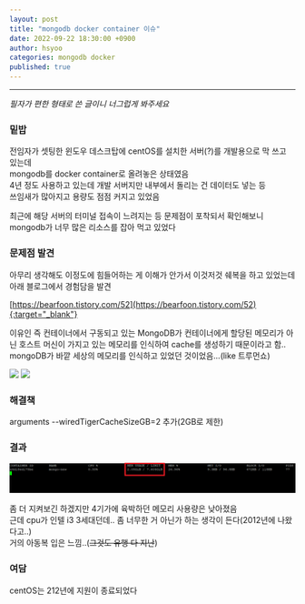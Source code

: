 ```yaml
---
layout: post
title: "mongodb docker container 이슈"
date: 2022-09-22 18:30:00 +0900
author: hsyoo
categories: mongodb docker
published: true
---
```

<hr/>

_필자가 편한 형태로 쓴 글이니 너그럽게 봐주세요_

### 밑밥
전임자가 셋팅한 윈도우 데스크탑에 centOS를 설치한 서버(?)를 개발용으로 막 쓰고 있는데  
mongodb를 docker container로 올려놓은 상태였음  
4년 정도 사용하고 있는데 개발 서버지만 내부에서 돌리는 건 데이터도 넣는 등  
쓰임새가 많아지고 용량도 점점 커지고 있었음  

최근에 해당 서버의 터미널 접속이 느려지는 등 문제점이 포착되서 확인해보니  
mongodb가 너무 많은 리소스를 잡아 먹고 있었다  

### 문제점 발견

아무리 생각해도 이정도에 힘들어하는 게 이해가 안가서 이것저것 쉐복을 하고 있었는데  
아래 블로그에서 경험담을 발견

[https://bearfoon.tistory.com/52](https://bearfoon.tistory.com/52){:target="_blank"}

이유인 즉 컨테이너에서 구동되고 있는 MongoDB가 컨테이너에게 할당된 메모리가 아닌 호스트 머신이 가지고 있는 메모리를 인식하여 cache를 생성하기 때문이라고 함..
mongoDB가 바깥 세상의 메모리를 인식하고 있었던 것이었음...(like 트루먼쇼)


<img src="https://1.gall-img.com/hygall/files/attach/images/82/866/204/226/c71cb3662e989a86a08e5da2215aab42.jpg" style="max-width: 400px" />


<img src="https://t1.daumcdn.net/cfile/tistory/99C5C33A5C04774207" style="max-width: 400px" />

### 해결책

arguments --wiredTigerCacheSizeGB=2 추가(2GB로 제한)

### 결과

![img.png](/assets/images/hsyoo/docker-mongodb.png)

좀 더 지켜보긴 하겠지만 4기가에 육박하던 메모리 사용량은 낮아졌음  
근데 cpu가 인텔 i3 3세대던데.. 좀 너무한 거 아닌가 하는 생각이 든다(2012년에 나왔다고..)  
거의 아동복 입은 느낌..(~~그것도 유행 다 지난~~)

### 여담
centOS는 212년에 지원이 종료되었다

